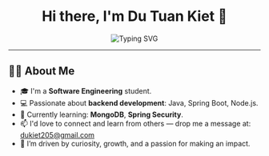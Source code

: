 
<h1 align="center">Hi there, I'm Du Tuan Kiet 👋</h1>


<p align="center">
  <img src="https://readme-typing-svg.herokuapp.com?font=Fira+Code&size=24&pause=1000&color=00BFFF&center=true&vCenter=true&width=600&lines=Software+Engineering+Student;Welcome+to+my+GitHub+profile!" alt="Typing SVG" />
</p>

---

## 👨‍💻 About Me

- 🎓 I'm a **Software Engineering** student.
- 💻 Passionate about **backend development**: Java, Spring Boot, Node.js.
- 🌱 Currently learning: **MongoDB**, **Spring Security**.
- 📫 I'd love to connect and learn from others — drop me a message at: dukiet205@gmail.com
- 🚀 I’m driven by curiosity, growth, and a passion for making an impact.
